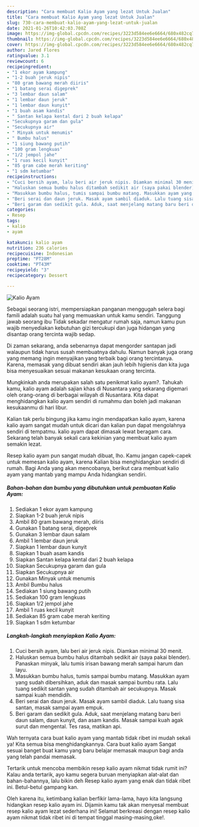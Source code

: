 ```yaml
---
description: "Cara membuat Kalio Ayam yang lezat Untuk Jualan"
title: "Cara membuat Kalio Ayam yang lezat Untuk Jualan"
slug: 730-cara-membuat-kalio-ayam-yang-lezat-untuk-jualan
date: 2021-01-26T10:42:03.708Z
image: https://img-global.cpcdn.com/recipes/3223d584ee6e6664/680x482cq70/kalio-ayam-foto-resep-utama.jpg
thumbnail: https://img-global.cpcdn.com/recipes/3223d584ee6e6664/680x482cq70/kalio-ayam-foto-resep-utama.jpg
cover: https://img-global.cpcdn.com/recipes/3223d584ee6e6664/680x482cq70/kalio-ayam-foto-resep-utama.jpg
author: Jared Flores
ratingvalue: 3.1
reviewcount: 6
recipeingredient:
- "1 ekor ayam kampung"
- "1-2 buah jeruk nipis"
- "80 gram bawang merah diiris"
- "1 batang serai digeprek"
- "3 lembar daun salam"
- "1 lembar daun jeruk"
- "1 lembar daun kunyit"
- "1 buah asam kandis"
- " Santan kelapa kental dari 2 buah kelapa"
- "Secukupnya garam dan gula"
- "Secukupnya air"
- " Minyak untuk menumis"
- " Bumbu halus"
- "1 siung bawang putih"
- "100 gram lengkuas"
- "1/2 jempol jahe"
- "1 ruas kecil kunyit"
- "85 gram cabe merah keriting"
- "1 sdm ketumbar"
recipeinstructions:
- "Cuci bersih ayam, lalu beri air jeruk nipis. Diamkan minimal 30 menit."
- "Haluskan semua bumbu halus ditambah sedikit air (saya pakai blender). Panaskan minyak, lalu tumis irisan bawang merah sampai harum dan layu."
- "Masukkan bumbu halus, tumis sampai bumbu matang. Masukkan ayam yang sudah dibersihkan, aduk dan masak sampai bumbu rata. Lalu tuang sedikit santan yang sudah ditambah air secukupnya. Masak sampai kuah mendidih."
- "Beri serai dan daun jeruk. Masak ayam sambil diaduk. Lalu tuang sisa santan, masak sampai ayam empuk."
- "Beri garam dan sedikit gula. Aduk, saat menjelang matang baru beri daun salam, daun kunyit, dan asam kandis. Masak sampai kuah agak surut dan mengental. Tes rasa, matikan api."
categories:
- Resep
tags:
- kalio
- ayam

katakunci: kalio ayam 
nutrition: 236 calories
recipecuisine: Indonesian
preptime: "PT28M"
cooktime: "PT43M"
recipeyield: "3"
recipecategory: Dessert

---
```



![Kalio Ayam](https://img-global.cpcdn.com/recipes/3223d584ee6e6664/680x482cq70/kalio-ayam-foto-resep-utama.jpg)

Sebagai seorang istri, mempersiapkan panganan menggugah selera bagi famili adalah suatu hal yang memuaskan untuk kamu sendiri. Tanggung jawab seorang ibu Tidak sekadar mengatur rumah saja, namun kamu pun wajib menyediakan kebutuhan gizi tercukupi dan juga hidangan yang disantap orang tercinta wajib sedap.

Di zaman  sekarang, anda sebenarnya dapat mengorder santapan jadi walaupun tidak harus susah membuatnya dahulu. Namun banyak juga orang yang memang ingin menyajikan yang terbaik bagi orang tercintanya. Karena, memasak yang dibuat sendiri akan jauh lebih higienis dan kita juga bisa menyesuaikan sesuai makanan kesukaan orang tercinta. 



Mungkinkah anda merupakan salah satu penikmat kalio ayam?. Tahukah kamu, kalio ayam adalah sajian khas di Nusantara yang sekarang digemari oleh orang-orang di berbagai wilayah di Nusantara. Kita dapat menghidangkan kalio ayam sendiri di rumahmu dan boleh jadi makanan kesukaanmu di hari libur.

Kalian tak perlu bingung jika kamu ingin mendapatkan kalio ayam, karena kalio ayam sangat mudah untuk dicari dan kalian pun dapat mengolahnya sendiri di tempatmu. kalio ayam dapat dimasak lewat beragam cara. Sekarang telah banyak sekali cara kekinian yang membuat kalio ayam semakin lezat.

Resep kalio ayam pun sangat mudah dibuat, lho. Kamu jangan capek-capek untuk memesan kalio ayam, karena Kalian bisa menghidangkan sendiri di rumah. Bagi Anda yang akan mencobanya, berikut cara membuat kalio ayam yang mantab yang mampu Anda hidangkan sendiri.

<!--inarticleads1-->

##### Bahan-bahan dan bumbu yang dibutuhkan untuk pembuatan Kalio Ayam:

1. Sediakan 1 ekor ayam kampung
1. Siapkan 1-2 buah jeruk nipis
1. Ambil 80 gram bawang merah, diiris
1. Gunakan 1 batang serai, digeprek
1. Gunakan 3 lembar daun salam
1. Ambil 1 lembar daun jeruk
1. Siapkan 1 lembar daun kunyit
1. Siapkan 1 buah asam kandis
1. Siapkan  Santan kelapa kental dari 2 buah kelapa
1. Siapkan Secukupnya garam dan gula
1. Siapkan Secukupnya air
1. Gunakan  Minyak untuk menumis
1. Ambil  Bumbu halus
1. Sediakan 1 siung bawang putih
1. Sediakan 100 gram lengkuas
1. Siapkan 1/2 jempol jahe
1. Ambil 1 ruas kecil kunyit
1. Sediakan 85 gram cabe merah keriting
1. Siapkan 1 sdm ketumbar




<!--inarticleads2-->

##### Langkah-langkah menyiapkan Kalio Ayam:

1. Cuci bersih ayam, lalu beri air jeruk nipis. Diamkan minimal 30 menit.
1. Haluskan semua bumbu halus ditambah sedikit air (saya pakai blender). Panaskan minyak, lalu tumis irisan bawang merah sampai harum dan layu.
1. Masukkan bumbu halus, tumis sampai bumbu matang. Masukkan ayam yang sudah dibersihkan, aduk dan masak sampai bumbu rata. Lalu tuang sedikit santan yang sudah ditambah air secukupnya. Masak sampai kuah mendidih.
1. Beri serai dan daun jeruk. Masak ayam sambil diaduk. Lalu tuang sisa santan, masak sampai ayam empuk.
1. Beri garam dan sedikit gula. Aduk, saat menjelang matang baru beri daun salam, daun kunyit, dan asam kandis. Masak sampai kuah agak surut dan mengental. Tes rasa, matikan api.




Wah ternyata cara buat kalio ayam yang mantab tidak ribet ini mudah sekali ya! Kita semua bisa menghidangkannya. Cara buat kalio ayam Sangat sesuai banget buat kamu yang baru belajar memasak maupun bagi anda yang telah pandai memasak.

Tertarik untuk mencoba membikin resep kalio ayam nikmat tidak rumit ini? Kalau anda tertarik, ayo kamu segera buruan menyiapkan alat-alat dan bahan-bahannya, lalu bikin deh Resep kalio ayam yang enak dan tidak ribet ini. Betul-betul gampang kan. 

Oleh karena itu, ketimbang kalian berfikir lama-lama, hayo kita langsung hidangkan resep kalio ayam ini. Dijamin kamu tak akan menyesal membuat resep kalio ayam lezat sederhana ini! Selamat berkreasi dengan resep kalio ayam nikmat tidak ribet ini di tempat tinggal masing-masing,oke!.

